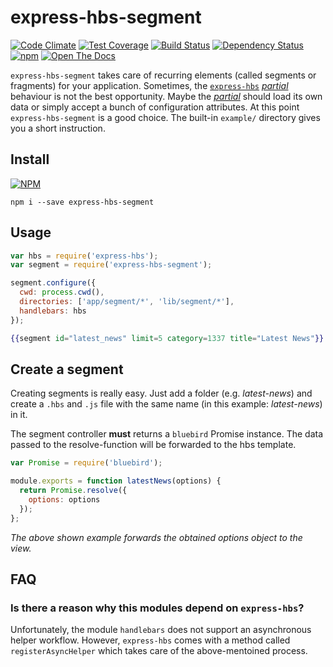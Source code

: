 express-hbs-segment
===================
[![Code Climate](https://codeclimate.com/github/MrBoolean/express-hbs-segment/badges/gpa.svg)](https://codeclimate.com/github/MrBoolean/express-hbs-segment) [![Test Coverage](https://codeclimate.com/github/MrBoolean/express-hbs-segment/badges/coverage.svg)](https://codeclimate.com/github/MrBoolean/express-hbs-segment) [![Build Status](https://travis-ci.org/MrBoolean/express-hbs-segment.svg?branch=master)](https://travis-ci.org/MrBoolean/express-hbs-segment) [![Dependency Status](https://gemnasium.com/MrBoolean/express-hbs-segment.svg)](https://gemnasium.com/MrBoolean/express-hbs-segment) [![npm](https://img.shields.io/npm/v/express-hbs-segment.svg)](https://npmjs.org/express-hbs-segment) [![Open The Docs](https://img.shields.io/badge/open-the%20docs-1abc9c.svg)](http://mrboolean.github.io/eexpress-hbs-segment/)

`express-hbs-segment` takes care of recurring elements (called segments or fragments) for your application. Sometimes, the [`express-hbs`](https://github.com/barc/express-hbs) [_partial_](http://handlebarsjs.com/partials.html) behaviour is not the best opportunity. Maybe the [_partial_](http://handlebarsjs.com/partials.html) should load its own data or simply accept a bunch of configuration attributes. At this point `express-hbs-segment` is a good choice. The built-in `example/` directory gives you a short instruction.

## Install
[![NPM](https://nodei.co/npm/express-hbs-segment.png?downloads=true)](https://nodei.co/npm/eexpress-hbs-segment/)

```
npm i --save express-hbs-segment
```

## Usage
```javascript
var hbs = require('express-hbs');
var segment = require('express-hbs-segment');

segment.configure({
  cwd: process.cwd(),
  directories: ['app/segment/*', 'lib/segment/*'],
  handlebars: hbs
});
```

```handlebars
{{segment id="latest_news" limit=5 category=1337 title="Latest News"}}
```

## Create a segment
Creating segments is really easy. Just add a folder (e.g. _latest-news_) and create a `.hbs` and `.js` file with the same name (in this example: _latest-news_) in it.

The segment controller **must** returns a `bluebird` Promise instance. The data passed to the resolve-function will be forwarded to the hbs template.

```javascript
var Promise = require('bluebird');

module.exports = function latestNews(options) {
  return Promise.resolve({
    options: options
  });
};
```

_The above shown example forwards the obtained options object to the view._

## FAQ
### Is there a reason why this modules depend on `express-hbs`?
Unfortunately, the module `handlebars` does not support an asynchronous helper workflow. However, `express-hbs` comes with a method called `registerAsyncHelper` which takes care of the above-mentoined process.